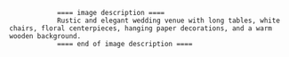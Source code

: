 
                ==== image description ====
                Rustic and elegant wedding venue with long tables, white chairs, floral centerpieces, hanging paper decorations, and a warm wooden background.
                ==== end of image description ====
                